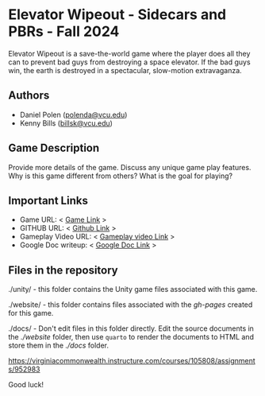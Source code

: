 # Elevator Wipeout - Sidecars and PBRs - Fall 2024

Elevator Wipeout is a save-the-world game where the player does all they can to prevent bad guys from destroying a space elevator.  If the bad guys win, the earth
is destroyed in a spectacular, slow-motion extravaganza.

## Authors

- Daniel Polen (polenda@vcu.edu)
- Kenny Bills (billsk@vcu.edu)

## Game Description

Provide more details of the game.  Discuss any unique game play features.  Why is
this game different from others?  What is the goal for playing?

## Important Links

- Game URL: < [Game Link](https://play.unity.com/en/games/ba3a3d6e-3141-4050-a64d-ce73fd117afa/group-p2) >
- GITHUB URL: < [Github Link](https://github.com/cmsc-vcu/gamedev-fa2024-hw6-team-dk) >
- Gameplay Video URL: < [Gameplay video Link](https://youtu.be/NCwZvZjsjIk) >
- Google Doc writeup: < [Google Doc Link](https://docs.google.com/document/d/1csFpo8wnTg6LFRxYNHWxpt5MID8L7bJJoeugDqbLxjA/edit?usp=sharing) >

## Files in the repository

./unity/ - this folder contains the Unity game files associated with this game.

./website/ - this folder contains files associated with the *gh-pages* created for this game.

./docs/ - Don't edit files in this folder directly.  Edit the source documents in the *./website* folder, then use `quarto` to render the documents to HTML and store them in the *./docs* folder.


<https://virginiacommonwealth.instructure.com/courses/105808/assignments/952983>

Good luck!

